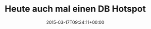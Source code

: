 ---
retweeted: false
source: <a href="http://mvilla.it/fenix" rel="nofollow">Fenix for Android</a>
entities:
  hashtags: []
  symbols: []
  user_mentions:
  - name: Holger Klein
    screen_name: holgi
    indices:
    - '50'
    - '56'
    id_str: '3068271'
    id: '3068271'
  urls: []
display_text_range:
- '0'
- '67'
favorite_count: '0'
id_str: '577764860718657536'
truncated: false
retweet_count: '0'
id: '577764860718657536'
created_at: Tue Mar 17 09:34:11 +0000 2015
favorited: false
full_text: Heute auch mal einen DB Hotspot aus der Baureihe "@holgi" erwischt.
lang: de
tags:
- pesos:twitter
date: '2015-03-17T09:34:11+00:00'
src: https://twitter.com/bascht/status/577764860718657536
original_url: https://twitter.com/bascht/status/577764860718657536
type: twitter_tweet
text: Heute auch mal einen DB Hotspot aus der Baureihe "@holgi" erwischt.
title: Heute auch mal einen DB Hotspot

---